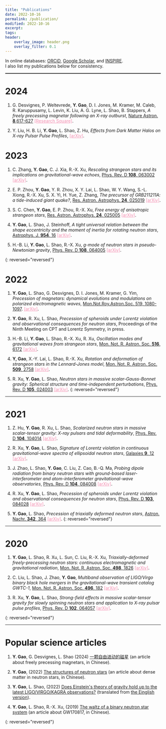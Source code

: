 ```yaml
---
title: "Publications"
date: 2022-10-16
permalink: /publication/
modified: 2022-10-16
excerpt:
tags:
header:
    overlay_image: header.png
    overlay_filter: 0.1 
---
```


<p>
In online databases:
<span class="archive__item-title">
<a href="https://orcid.org/{{ site.author.orcid }}"><i class="ai ai-fw ai-orcid" aria-hidden="true"></i> ORCiD</a>,
<a href="https://scholar.google.com/citations?user={{ site.author.google-scholar }}"><i class="ai ai-fw ai-google-scholar" aria-hidden="true"></i> Google Scholar</a>,
and
<a href="https://inspirehep.net/search?p=exactauthor%3A{{ site.author.inspire }}"><i class="ai ai-fw ai-inspire" aria-hidden="true"></i> INSPIRE</a></span>.
<br>
I also list my publications below for consistency.
</p>
<hr style="border:1px solid gray">

# 2024 

1. G. Desvignes,
  P. Weltevrede,
  **Y. Gao**,
  D. I. Jones,
  M. Kramer,
  M. Caleb,
  R. Karuppusamy,
  L. Levin,
  K. Liu,
  A. G. Lyne,
  L. Shao,
  B. Stappers,
  *A freely precessing magnetar following an X-ray outburst*,
  [Nature Astron. **8**,617-627](https://www.nature.com/articles/s41550-024-02226-7)
  <a href="https://assets.researchsquare.com/files/rs-2281053/v1/8d2a4cf0b98fad7eece4a662.pdf?c=1670213325" style="color: #F48FB1;">[Research Square]</a>.

  2. Y. Liu, 
  H. B. Li, 
  **Y. Gao**, 
  L. Shao,
  Z. Hu,
  *Effects from Dark Matter Halos on X-ray Pulsar Pulse Profiles*,
  <a href="https://arxiv.org/abs/2408.04425" style="color: #F48FB1;">[arXiv]</a>.


# 2023

1. C. Zhang,
  **Y. Gao**,
  C. J. Xia,
  R.-X. Xu,
  *Rescaling strangeon stars and its implications on gravitational-wave echoes*,
  [Phys. Rev. D **108**, 063002](https://journals.aps.org/prd/abstract/10.1103/PhysRevD.108.063002)
  <a href="https://doi.org/10.48550/arXiv.2305.13323" style="color: #F48FB1;">[arXiv]</a>.

2. E. P. Zhou, 
  **Y. Gao**,
  Y. R. Zhou, 
  X. Y. Lai, 
  L. Shao,
  W. Y. Wang, 
  S.-L. Xiong, 
  R.-X. Xu, 
  S. X. Yi, 
  H. Yue, 
  Z. Zhang,
  *The precursor of GRB211211A: a tide-induced giant quake?*,
  [Res. Astron. Astrophys. **24**, 025019](https://iopscience.iop.org/article/10.1088/1674-4527/ad0825)
  <a href="https://doi.org/10.48550/arXiv.2305.10682" style="color: #F48FB1;">[arXiv]</a>.

3. S. C. Chen,
   **Y. Gao**,
   E. P. Zhou,
   R.-X. Xu,
   *Free energy of anisotropic strangeon stars*,
   [Res. Astron. Astrophys. **24**, 025005](https://iopscience.iop.org/article/10.1088/1674-4527/ad1430)
  <a href="https://doi.org/10.48550/arXiv.2305.19687" style="color: #F48FB1;">[arXiv]</a>.

4. **Y. Gao**,
    L. Shao,
    J. Steinhoff,
    *A tight universal relation between the shape eccentricity and the moment of inertia for rotating neutron stars*,
    [Astrophys. J. **954**, 16](https://iopscience.iop.org/article/10.3847/1538-4357/ace776)
    <a href="https://doi.org/10.48550/arXiv.2303.14130" style="color: #F48FB1;">[arXiv]</a>.

5. H.-B. Li,
   **Y. Gao**,
  L. Shao,
  R.-X. Xu,
  *g-mode of neutron stars in pseudo-Newtonian gravity*,
  [Phys. Rev. D **108**, 064005](https://journals.aps.org/prd/abstract/10.1103/PhysRevD.108.064005)
  <a href="https://doi.org/10.48550/arXiv.2302.03856" style="color: #F48FB1;">[arXiv]</a>.

{: reversed="reversed"}

# 2022


1. **Y. Gao**,
  L. Shao,
  G. Desvignes,
  D. I. Jones,
  M. Kramer,
  G. Yim,
  *Precession of magnetars: dynamical evolutions and modulations on polarized electromagnetic waves*,
  [Mon.Not.Roy.Astron.Soc. 519, 1080-1097](https://academic.oup.com/mnras/article/519/1/1080/6873850?login=false).
  <a href="http://arxiv.org/abs/2211.17087" style="color: #F48FB1;">[arXiv]</a>.

2. **Y. Gao**, 
  R. Xu, 
  L. Shao, 
  *Precession of spheroids under Lorentz violation and observational consequences for neutron stars*, 
  Proceedings of the Ninth Meeting on CPT and Lorentz Symmetry, in press.

3. H.-B. Li, 
  **Y. Gao**,
  L. Shao, 
  R.-X. Xu, 
  R. Xu, 
  *Oscillation modes and gravitational waves from strangeon stars*,
  [Mon. Not. R. Astron. Soc. **516**, 6172](https://academic.oup.com/mnras/advance-article-abstract/doi/10.1093/mnras/stac2622/6705433)
  <a href="http://arxiv.org/abs/2206.09407" style="color: #F48FB1;">[arXiv]</a>.

4. **Y, Gao**, 
  X.-Y. Lai, 
  L. Shao, 
  R.-X. Xu,
  *Rotation and deformation of strangeon stars in the Lennard-Jones model*, 
  [Mon. Not. R. Astron. Soc. **509**, 2758](https://doi.org/10.1093/mnras/stab3181)
  <a href="http://arxiv.org/abs/2109.13234" style="color: #F48FB1;">[arXiv]</a>.

5. R. Xu, 
  **Y. Gao**, 
  L. Shao, 
  *Neutron stars in massive scalar-Gauss-Bonnet gravity: Spherical structure and time-independent perturbations*, 
  [Phys. Rev. D **105**, 024003](https://doi.org/10.1103/PhysRevD.105.024003)
  <a href="http://arxiv.org/abs/2111.06561" style="color: #F48FB1;">[arXiv]</a>.
{: reversed="reversed"}

---

# 2021

1.  Z. Hu, 
  **Y. Gao**,
  R. Xu, 
  L. Shao, 
  *Scalarized neutron stars in massive scalar-tensor gravity: X-ray pulsars and tidal deformability*, 
  [Phys. Rev. D **104**, 104014](https://doi.org/10.1103/PhysRevD.104.104014)
  <a href="http://arxiv.org/abs/2109.13453" style="color: #F48FB1;">[arXiv]</a>.

2. R. Xu, 
  **Y. Gao**,
  L. Shao, 
  *Signature of Lorentz violation in continuous gravitational-wave spectra of ellipsoidal neutron stars*, 
  [Galaxies **9**, 12](https://doi.org/10.3390/galaxies9010012)
  <a href="http://arxiv.org/abs/2101.09431" style="color: #F48FB1;">[arXiv]</a>.

3. J. Zhao, 
  L. Shao, 
  **Y. Gao**,
  C. Liu, 
  Z. Cao, 
  B.-Q. Ma,
  *Probing dipole radiation from binary neutron stars with ground-based laser-interferometer and atom-interferometer gravitational-wave observatories*, 
  [Phys. Rev. D **104**, 084008](https://doi.org/10.1103/PhysRevD.104.084008)
  <a href="http://arxiv.org/abs/2106.04883" style="color: #F48FB1;">[arXiv]</a>.

4. R. Xu, 
  **Y. Gao**, 
  L. Shao, 
  *Precession of spheroids under Lorentz violation and observational consequences for neutron stars*, 
  [Phys. Rev. D **103**, 084028](https://doi.org/10.1103/PhysRevD.103.084028)
  <a href="http://arxiv.org/abs/2012.01320" style="color: #F48FB1;">[arXiv]</a>.


5. **Y. Gao**, 
  L. Shao,
  *Precession of triaxially deformed neutron stars*, 
  [Astron. Nachr. **342**, 364](https://doi.org/10.1002/asna.202113935)
  <a href="http://arxiv.org/abs/2011.04472" style="color: #F48FB1;">[arXiv]</a>.
{: reversed="reversed"}
---

# 2020

1. **Y. Gao**, 
  L. Shao, 
  R. Xu, 
  L. Sun, 
  C. Liu, 
  R.-X. Xu,
  *Triaxially-deformed freely-precessing neutron stars: continuous electromagnetic and gravitational radiation*, 
  [Mon. Not. R. Astron. Soc. **498**, 1826](https://doi.org/10.1093/mnras/staa2476)
  <a href="http://arxiv.org/abs/2007.02528" style="color: #F48FB1;">[arXiv]</a>.

2. C. Liu, 
  L. Shao, 
  J. Zhao, 
  **Y. Gao**, 
  *Multiband observation of LIGO/Virgo binary black hole mergers in the gravitational-wave transient catalog GWTC-1*, 
  [Mon. Not. R. Astron. Soc. **496**, 182](https://doi.org/10.1093/mnras/staa1512)
  <a href="http://arxiv.org/abs/2004.12096" style="color: #F48FB1;">[arXiv]</a>.

3. R. Xu, 
  **Y. Gao**, 
  L. Shao, 
  *Strong-field effects in massive scalar-tensor gravity for slowly spinning neutron stars and application to X-ray pulsar pulse profiles*, 
  [Phys. Rev. D **102**, 064057](https://journals.aps.org/prd/pdf/10.1103/PhysRevD.102.064057)
  <a href="http://arxiv.org/abs/2007.10080" style="color: #F48FB1;">[arXiv]</a>.


{: reversed="reversed"}

---

# Popular science articles

1. **Y. Gao**, 
G. Desvignes, 
L. Shao
(2024) 
[一颗自由进动的磁星](https://dds.sciengine.com/cfs/files/pdfs/view/0023-074X/C9C2E28FCEC3452AB1A2AEF32A5DBB53-mark.pdf) (an article about freely precessing magnetars, in Chinese).

2. **Y. Gao**, 
(2022) 
[The structures of neutron stars](https://gravyong.github.io/files/NS_Structure_Popular.pdf) (an article about dense matter in neutron stars, in Chinese).

3. **Y. Gao**,
   L. Shao, 
   (2022) 
   [Does Einstein's theory of gravity hold up to the latest LIGO/VIRGO/KAGRA observations?](https://www.ligo.org/science/Publication-O3bTGR/translations/science-summary-chinese-simplified.pdf) (translated from [the Einglish version](https://www.ligo.org/science/Publication-O3bTGR/)).

4. **Y. Gao**, 
L. Shao, 
R.-X. Xu, 
(2019) [The waltz of a binary neutron star system](https://gravyong.github.io/files/BNS_Popular.pdf) (an article about GW170817, in Chinese).

{: reversed="reversed"}



